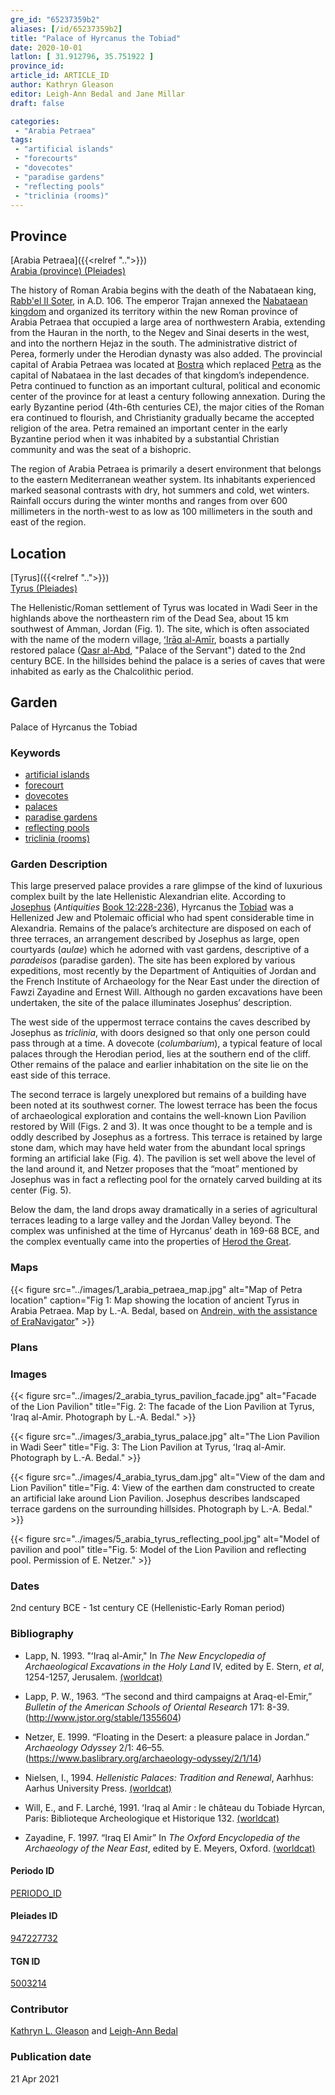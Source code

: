 ```yaml
---
gre_id: "65237359b2"
aliases: [/id/65237359b2]
title: "Palace of Hyrcanus the Tobiad"
date: 2020-10-01
latlon: [ 31.912796, 35.751922 ]
province_id:
article_id: ARTICLE_ID
author: Kathryn Gleason
editor: Leigh-Ann Bedal and Jane Millar
draft: false

categories:
 - "Arabia Petraea"
tags:
 - "artificial islands"
 - "forecourts"
 - "dovecotes"
 - "paradise gardens"
 - "reflecting pools"
 - "triclinia (rooms)"
---
```


## Province
[Arabia Petraea]({{<relref "..">}})\
[Arabia (province) (Pleiades)](https://pleiades.stoa.org/places/981506)

The history of Roman Arabia begins with the death of the Nabataean king, [Rabb'el II Soter](https://en.wikipedia.org/wiki/Rabbel_II_Soter), in A.D. 106. The emperor Trajan annexed the [Nabataean kingdom](https://en.wikipedia.org/wiki/Nabataean_Kingdom)   and organized its territory within the new Roman province of Arabia Petraea that occupied a large area of northwestern Arabia, extending from the Hauran in the north, to the Negev and Sinai deserts in the west, and into the northern Hejaz in the south. The administrative district of Perea, formerly under the Herodian dynasty was also added. The provincial capital of Arabia Petraea was located at [Bostra](https://en.wikipedia.org/wiki/Bosra) which replaced [Petra](https://en.wikipedia.org/wiki/Petra) as the capital of Nabataea in the last decades of that kingdom’s independence. Petra continued to function as an important cultural, political and economic center of the province for at least a century following annexation. During the early Byzantine period (4th-6th centuries CE), the major cities of the Roman era continued to flourish, and Christianity gradually became the accepted religion of the area. Petra remained an important center in the early Byzantine period when it was inhabited by a substantial Christian community and was the seat of a bishopric.

The region of Arabia Petraea is primarily a desert environment that belongs to the eastern Mediterranean weather system. Its inhabitants experienced marked seasonal contrasts with dry, hot summers and cold, wet winters. Rainfall occurs during the winter months and ranges from over 600 millimeters in the north-west to as low as 100 millimeters in the south and east of the region.

## Location
[Tyrus]({{<relref "..">}})\
[Tyrus (Pleiades)](https://pleiades.stoa.org/places/697757)

The Hellenistic/Roman settlement of Tyrus was located in Wadi Seer in the highlands above the northeastern rim of the Dead Sea, about 15 km southwest of Amman, Jordan (Fig. 1). The site, which is often associated with the name of the modern village, [ʻIrāq al-Amīr](https://en.wikipedia.org/wiki/Iraq_al-Amir), boasts a partially restored palace ([Qasr al-Abd](https://pleiades.stoa.org/places/947227732), "Palace of the Servant") dated to the 2nd century BCE. In the hillsides behind the palace is a series of caves that were inhabited as early as the Chalcolithic period.


## Garden
Palace of Hyrcanus the Tobiad

### Keywords

- [artificial islands](http://vocab.getty.edu/page/aat/300386969)
- [forecourt](http://vocab.getty.edu/page/aat/300004104)
- [dovecotes](http://vocab.getty.edu/page/aat/300004975)
- [palaces](http://vocab.getty.edu/page/aat/300005734)
- [paradise gardens](http://vocab.getty.edu/page/aat/300008112)
- [reflecting pools](http://vocab.getty.edu/page/aat/300179485)
- [triclinia (rooms)](http://vocab.getty.edu/page/aat/300004359)


### Garden Description
This large preserved palace provides a rare glimpse of the kind of luxurious complex built by the late Hellenistic Alexandrian elite.  According to [Josephus](https://en.wikipedia.org/wiki/Josephus) (*Antiquities* [Book 12:228-236](http://www.perseus.tufts.edu/hopper/text.jsp?doc=Perseus%3Atext%3A1999.01.0146%3Abook%3D12%3Asection%3D228)), Hyrcanus the [Tobiad](https://en.wikipedia.org/wiki/Tobiads) was a Hellenized Jew and Ptolemaic official who had spent considerable time in Alexandria. Remains of the palace’s architecture are disposed on each of three terraces, an arrangement described by Josephus as large, open courtyards (*aulae*) which he adorned with vast gardens, descriptive of a *paradeisos* (paradise garden). The site has been explored by various expeditions, most recently by the Department of Antiquities of Jordan and the French Institute of Archaeology for the Near East under the direction of Fawzi Zayadine and Ernest Will.  Although no garden excavations have been undertaken, the site of the palace illuminates Josephus’ description.

The west side of the uppermost terrace contains the caves described by Josephus as *triclinia*, with doors designed so that only one person could pass through at a time.  A dovecote (*columbarium*), a typical feature of local palaces through the Herodian period, lies at the southern end of the cliff. Other remains of the palace and earlier inhabitation on the site lie on the east side of this terrace.

The second terrace is largely unexplored but remains of a building have been noted at its southwest corner.  The lowest terrace has been the focus of archaeological exploration and contains the well-known Lion Pavilion restored by Will (Figs. 2 and 3).  It was once thought to be a temple and is oddly described by Josephus as a fortress. This terrace is retained by large stone dam, which may have held water from the abundant local springs forming an artificial lake (Fig. 4). The pavilion is set well above the level of the land around it, and Netzer proposes that the “moat” mentioned by Josephus was in fact a reflecting pool for the ornately carved building at its center (Fig. 5).

Below the dam, the land drops away dramatically in a series of agricultural terraces leading to a large valley and the Jordan Valley beyond.  The complex was unfinished at the time of Hyrcanus’ death in 169-68 BCE, and the complex eventually came into the properties of [Herod the Great](https://en.wikipedia.org/wiki/Herod_the_Great).

### Maps
{{< figure src="../images/1_arabia_petraea_map.jpg" alt="Map of Petra location" caption="Fig 1: Map showing the location of ancient Tyrus in Arabia Petraea. Map by L.-A. Bedal, based on [Andrein, with the assistance of EraNavigator](https://commons.wikimedia.org/w/index.php?curid=26047529)" >}}

### Plans
<!-- {{< figure src="IMG_URL" alt="ALT_TEXT" title="CAPTION" >}} -->
<!--
 Waiting for plan from K. Gleason
-->

### Images
<!-- {{< figure src="IMG_URL" alt="ALT_TEXT" title="CAPTION" >}} -->
<!--
 Waiting for columbarium photo from K. Gleason
-->

{{< figure src="../images/2_arabia_tyrus_pavilion_facade.jpg" alt="Facade of the Lion Pavilion" title="Fig. 2: The facade of the Lion Pavilion at Tyrus, ʻIraq al-Amir. Photograph by L.-A. Bedal." >}}

{{< figure src="../images/3_arabia_tyrus_palace.jpg" alt="The Lion Pavilion in Wadi Seer" title="Fig. 3: The Lion Pavilion at Tyrus, ʻIraq al-Amir. Photograph by L.-A. Bedal." >}}

{{< figure src="../images/4_arabia_tyrus_dam.jpg" alt="View of the dam and Lion Pavilion" title="Fig. 4: View of the earthen dam constructed to create an artificial lake around Lion Pavilion. Josephus describes landscaped terrace gardens on the surrounding hillsides. Photograph by L.-A. Bedal." >}}

{{< figure src="../images/5_arabia_tyrus_reflecting_pool.jpg" alt="Model of pavilion and pool" title="Fig. 5: Model of the Lion Pavilion and reflecting pool. Permission of E. Netzer." >}}
<!--
{{< figure src="IMG_URL" alt="ALT_TEXT" title="CAPTION" >}}
-->

### Dates
2nd century BCE - 1st century CE (Hellenistic-Early Roman period)

### Bibliography
- Lapp, N. 1993. "ʻIraq al-Amir," In *The New Encyclopedia of Archaeological Excavations in the Holy Land* IV, edited by E. Stern, *et al*, 1254-1257, Jerusalem. [(worldcat)](http://www.worldcat.org/oclc/850884350)

- Lapp, P. W., 1963. “The second and third campaigns at Araq-el-Emir,” *Bulletin of the American Schools of Oriental Research* 171: 8-39.(http://www.jstor.org/stable/1355604)

- Netzer, E. 1999. “Floating in the Desert: a pleasure palace in Jordan.” *Archaeology Odyssey* 2/1: 46–55. (https://www.baslibrary.org/archaeology-odyssey/2/1/14)

- Nielsen, I., 1994. *Hellenistic Palaces: Tradition and Renewal*, Aarhhus: Aarhus University Press. [(worldcat)](http://www.worldcat.org/oclc/468433476)

- Will, E., and F. Larché, 1991. ʻIraq al Amir : le château du Tobiade Hyrcan, Paris: Biblioteque Archeologique et Historique 132. [(worldcat)](https://www.worldcat.org/oclc/231538684)

- Zayadine, F. 1997. “Iraq El Amir” In *The Oxford Encyclopedia of the Archaeology of the Near East*, edited by E. Meyers, Oxford. [(worldcat)](https://www.worldcat.org/oclc/1080900665)

#### Periodo ID

[PERIODO_ID](https://pleiades.stoa.org/places/PLEIADES_ID)

#### Pleiades ID
[947227732](https://pleiades.stoa.org/places/947227732)


#### TGN ID
[5003214](http://www.getty.edu/vow/TGNFullDisplay?find=tyrus&place=&nation=&prev_page=1&english=Y&subjectid=5003214)

### Contributor
[Kathryn L. Gleason](#) and [Leigh-Ann Bedal](#)
<!-- [name](https://....) -->

### Publication date

21 Apr 2021

<!--### Related articles-->

<!-- Links to other related articles. Leave blank for now -->
